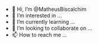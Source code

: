 - 👋 Hi, I’m @MatheusBiscalchim
- 👀 I’m interested in ...
- 🌱 I’m currently learning ...
- 💞️ I’m looking to collaborate on ...
- 📫 How to reach me ...

<!---
MatheusBiscalchim/MatheusBiscalchim is a ✨ special ✨ repository because its `README.md` (this file) appears on your GitHub profile.
You can click the Preview link to take a look at your changes.
--->
